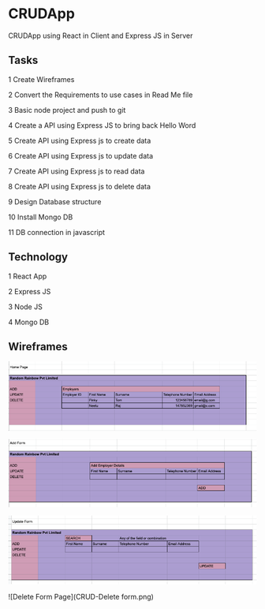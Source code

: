 # CRUDApp
CRUDApp using React in Client and Express JS in Server

## Tasks
1	Create Wireframes

2	Convert the Requirements to use cases in Read Me file

3	Basic node project and push to git

4	Create a API using Express JS to bring back Hello Word

5	Create API using Express js to create data

6	Create API using Express js to update data

7	Create API using Express js to read data

8	Create API using Express js to delete data

9	Design Database structure

10	Install Mongo DB

11	DB connection in javascript

## Technology
1	React App

2	Express JS

3	Node JS

4	Mongo DB

## Wireframes

![Home Page](CRUD-HomePage.png)

![Add Form Page](CRUD-AddForm.png)

![Update Form Page](CRUD-Updateform.png)

![Delete Form Page](CRUD-Delete form.png)
